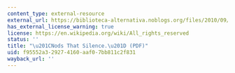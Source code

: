 ```yaml
---
content_type: external-resource
external_url: https://biblioteca-alternativa.noblogs.org/files/2010/09/nods_that_silence.pdf
has_external_license_warning: true
license: https://en.wikipedia.org/wiki/All_rights_reserved
status: ''
title: "\u201CNods That Silence.\u201D (PDF)"
uid: f95552a3-2927-4160-aaf0-7bb811c2f831
wayback_url: ''
---
```

